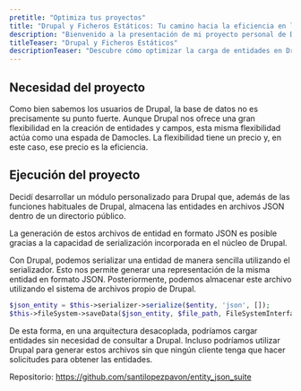 ```yaml
---
pretitle: "Optimiza tus proyectos"
title: "Drupal y Ficheros Estáticos: Tu camino hacia la eficiencia en la carga de entidades" 
description: "Bienvenido a la presentación de mi proyecto personal de Drupal. Aquí descubrirás cómo he logrado generar ficheros estáticos para evitar consultas innecesarias a la base de datos al cargar una entidad, mejorando así la eficiencia y el rendimiento. Este proyecto te mostrará cómo puedes serializar entidades y cómo esta técnica puede ayudarte a optimizar tus propios proyectos de Drupal. No importa si eres un principiante total o simplemente necesitas un repaso, ¡estamos aquí para ayudarte a dominar Drupal!"
titleTeaser: "Drupal y Ficheros Estáticos" 
descriptionTeaser: "Descubre cómo optimizar la carga de entidades en Drupal. Aprende a generar ficheros estáticos y a serializar entidades para mejorar la eficiencia de tus proyectos de desarrollo."
---
```


## Necesidad del proyecto
Como bien sabemos los usuarios de Drupal, la base de datos no es precisamente su punto fuerte. Aunque Drupal nos ofrece una gran flexibilidad en la creación de entidades y campos, esta misma flexibilidad actúa como una espada de Damocles. La flexibilidad tiene un precio y, en este caso, ese precio es la eficiencia.

## Ejecución del proyecto

Decidí desarrollar un módulo personalizado para Drupal que, además de las funciones habituales de Drupal, almacena las entidades en archivos JSON dentro de un directorio público. 

La generación de estos archivos de entidad en formato JSON es posible gracias a la capacidad de serialización incorporada en el núcleo de Drupal.

Con Drupal, podemos serializar una entidad de manera sencilla utilizando el serializador. Esto nos permite generar una representación de la misma entidad en formato JSON. Posteriormente, podemos almacenar este archivo utilizando el sistema de archivos propio de Drupal.

```php
$json_entity = $this->serializer->serialize($entity, 'json', []);
$this->fileSystem->saveData($json_entity, $file_path, FileSystemInterface::EXISTS_REPLACE); 
```

De esta forma, en una arquitectura desacoplada, podríamos cargar entidades sin necesidad de consultar a Drupal. Incluso podríamos utilizar Drupal para generar estos archivos sin que ningún cliente tenga que hacer solicitudes para obtener las entidades.


Repositorio: https://github.com/santilopezpavon/entity_json_suite
